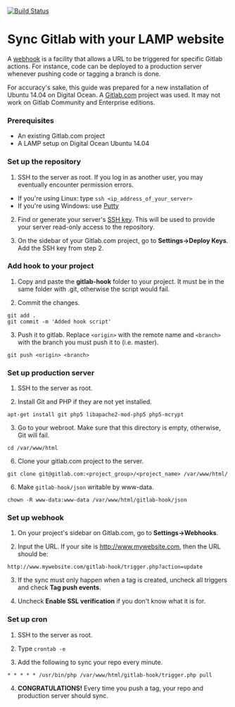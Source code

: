 [![Build Status](https://travis-ci.org/binarystash/gitlab-hook.svg?branch=master)](https://travis-ci.org/binarystash/gitlab-hook)

# Sync Gitlab with your LAMP website

A [webhook](https://gitlab.com/gitlab-org/gitlab-ce/blob/master/doc/web_hooks/web_hooks.md) is a facility that allows a URL to be triggered for specific Gitlab actions. For instance, code can be deployed to a production server whenever pushing code or tagging a branch is done. 

For accuracy's sake, this guide was prepared for a new installation of Ubuntu 14.04 on Digital Ocean. A [Gitlab.com](http://gitlab.com) project was used. It may not work on Gitlab Community and Enterprise editions.

### Prerequisites
* An existing Gitlab.com project
* A LAMP setup on Digital Ocean Ubuntu 14.04

### Set up the repository

1. SSH to the server as root. If you log in as another user, you may eventually encounter permission errors.

  * If you're using Linux: type `ssh <ip_address_of_your_server>`
  * If you're using Windows: use [Putty](https://www.digitalocean.com/community/tutorials/how-to-log-into-a-vps-with-putty-windows-users)

2. Find or generate your server's [SSH key](http://doc.gitlab.com/ce/ssh/README.html). This will be used to provide your server read-only access to the repository.

3. On the sidebar of your Gitlab.com project, go to **Settings->Deploy Keys**. Add the SSH key from step 2.

### Add hook to your project

1. Copy and paste the **gitlab-hook** folder to your project. It must be in the same folder with .git, otherwise the script would fail.

2. Commit the changes.
  ```
  git add .
  git commit -m 'Added hook script'
  ```

3. Push it to gitlab. Replace `<origin>` with the remote name and `<branch>` with the branch you must push it to (i.e. master).
  ```
  git push <origin> <branch>
  ```

### Set up production server

1. SSH to the server as root.

2. Install Git and PHP if they are not yet installed.
  ```
  apt-get install git php5 libapache2-mod-php5 php5-mcrypt
  ```

3. Go to your webroot. Make sure that this directory is empty, otherwise, Git will fail.
  ```
  cd /var/www/html
  ```

6. Clone your gitlab.com project to the server.
  ```
  git clone git@gitlab.com:<project_group>/<project_name> /var/www/html/
  ```

6. Make `gitlab-hook/json` writable by www-data. 
  ```
  chown -R www-data:www-data /var/www/html/gitlab-hook/json
  ```

### Set up webhook

1. On your project's sidebar on Gitlab.com, go to **Settings->Webhooks**.

2. Input the URL. If your site is http://www.mywebsite.com, then the URL should be:
  ```
  http://www.mywebsite.com/gitlab-hook/trigger.php?action=update
  ```

3. If the sync must only happen when a tag is created, uncheck all triggers and check **Tag push events**.

4. Uncheck **Enable SSL verification** if you don't know what it is for.

###  Set up cron

1. SSH to the server as root.

2. Type `crontab -e`

3. Add the following to sync your repo every minute.
  ```
  * * * * * /usr/bin/php /var/www/html/gitlab-hook/trigger.php pull
  ```

4. **CONGRATULATIONS!** Every time you push a tag, your repo and production server should sync.


